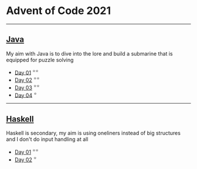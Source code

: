 # Advent of Code 2021
---
## [Java](https://github.com/Sycix-HK/Advent-of-Code-2021/tree/main/Java)
My aim with Java is to dive into the lore and build a submarine that is equipped for puzzle solving
* [Day 01](https://github.com/Sycix-HK/Advent-of-Code-2021/tree/main/Java/submarine/equipment/sonar) <sup>⭐⭐</sup>
* [Day 02](https://github.com/Sycix-HK/Advent-of-Code-2021/tree/main/Java/submarine/equipment/propeller) <sup>⭐⭐</sup>
* [Day 03](https://github.com/Sycix-HK/Advent-of-Code-2021/tree/main/Java/submarine/equipment/diagnostics) <sup>⭐⭐</sup>
* [Day 04](https://github.com/Sycix-HK/Advent-of-Code-2021/tree/main/Java/submarine/equipment/entertainment) <sup>⭐</sup>
---
## [Haskell](https://github.com/Sycix-HK/Advent-of-Code-2021/tree/main/Haskell)
Haskell is secondary, my aim is using oneliners instead of big structures and I don't do input handling at all
* [Day 01](https://github.com/Sycix-HK/Advent-of-Code-2021/tree/main/Haskell/Day%2001) <sup>⭐⭐</sup>
* [Day 02](https://github.com/Sycix-HK/Advent-of-Code-2021/tree/main/Haskell/Day%2002) <sup>⭐</sup>
